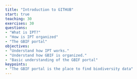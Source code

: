 ```yaml
---
title: "Introduction to GITHUB"
start: true
teaching: 30
exercises: 30
questions:
- "What is IPT?"
- "How is IPT organized"
- "The GBIF portal"
objectives:
- "Understand how IPT works."
- "Understand how GBIF is organized."
- "Basic understanding of the GBIF portal"
keypoints:
- "The GBIF portal is the place to find biodiversity data"
---
```


